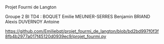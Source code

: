 Projet Fourmi de Langton 

Groupe 2 BI TD4 :
BOQUET Emilie 
MEUNIER-SERRES Benjamin 
BRIAND Alexis
DUVERNOY Antoine 

https://github.com/Emiliebqt/projet_fourmi_de_langton/blob/bd2bd997f0f3f8fb4b2977a017f45120d0939ec9/projet_fourmi.py

